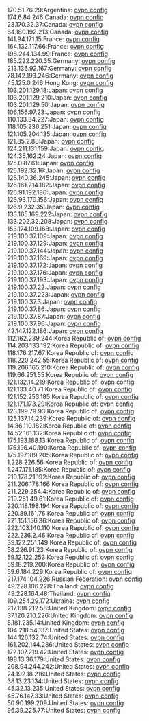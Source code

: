 170.51.76.29:Argentina: [ovpn config](vpn/170_51_76_29.ovpn)  
174.6.84.246:Canada: [ovpn config](vpn/174_6_84_246.ovpn)  
23.170.32.37:Canada: [ovpn config](vpn/23_170_32_37.ovpn)  
64.180.192.213:Canada: [ovpn config](vpn/64_180_192_213.ovpn)  
141.94.171.15:France: [ovpn config](vpn/141_94_171_15.ovpn)  
164.132.117.66:France: [ovpn config](vpn/164_132_117_66.ovpn)  
198.244.134.99:France: [ovpn config](vpn/198_244_134_99.ovpn)  
185.222.220.35:Germany: [ovpn config](vpn/185_222_220_35.ovpn)  
213.136.92.167:Germany: [ovpn config](vpn/213_136_92_167.ovpn)  
78.142.193.246:Germany: [ovpn config](vpn/78_142_193_246.ovpn)  
45.125.0.246:Hong Kong: [ovpn config](vpn/45_125_0_246.ovpn)  
103.201.129.18:Japan: [ovpn config](vpn/103_201_129_18.ovpn)  
103.201.129.210:Japan: [ovpn config](vpn/103_201_129_210.ovpn)  
103.201.129.50:Japan: [ovpn config](vpn/103_201_129_50.ovpn)  
106.156.97.23:Japan: [ovpn config](vpn/106_156_97_23.ovpn)  
110.133.34.227:Japan: [ovpn config](vpn/110_133_34_227.ovpn)  
118.105.236.251:Japan: [ovpn config](vpn/118_105_236_251.ovpn)  
121.105.204.135:Japan: [ovpn config](vpn/121_105_204_135.ovpn)  
121.85.2.88:Japan: [ovpn config](vpn/121_85_2_88.ovpn)  
124.211.131.159:Japan: [ovpn config](vpn/124_211_131_159.ovpn)  
124.35.162.24:Japan: [ovpn config](vpn/124_35_162_24.ovpn)  
125.0.87.61:Japan: [ovpn config](vpn/125_0_87_61.ovpn)  
125.192.32.16:Japan: [ovpn config](vpn/125_192_32_16.ovpn)  
126.140.36.245:Japan: [ovpn config](vpn/126_140_36_245.ovpn)  
126.161.214.182:Japan: [ovpn config](vpn/126_161_214_182.ovpn)  
126.91.192.186:Japan: [ovpn config](vpn/126_91_192_186.ovpn)  
126.93.170.156:Japan: [ovpn config](vpn/126_93_170_156.ovpn)  
126.9.232.35:Japan: [ovpn config](vpn/126_9_232_35.ovpn)  
133.165.169.222:Japan: [ovpn config](vpn/133_165_169_222.ovpn)  
133.202.32.208:Japan: [ovpn config](vpn/133_202_32_208.ovpn)  
153.174.109.168:Japan: [ovpn config](vpn/153_174_109_168.ovpn)  
219.100.37.109:Japan: [ovpn config](vpn/219_100_37_109.ovpn)  
219.100.37.129:Japan: [ovpn config](vpn/219_100_37_129.ovpn)  
219.100.37.144:Japan: [ovpn config](vpn/219_100_37_144.ovpn)  
219.100.37.169:Japan: [ovpn config](vpn/219_100_37_169.ovpn)  
219.100.37.172:Japan: [ovpn config](vpn/219_100_37_172.ovpn)  
219.100.37.176:Japan: [ovpn config](vpn/219_100_37_176.ovpn)  
219.100.37.193:Japan: [ovpn config](vpn/219_100_37_193.ovpn)  
219.100.37.22:Japan: [ovpn config](vpn/219_100_37_22.ovpn)  
219.100.37.223:Japan: [ovpn config](vpn/219_100_37_223.ovpn)  
219.100.37.3:Japan: [ovpn config](vpn/219_100_37_3.ovpn)  
219.100.37.86:Japan: [ovpn config](vpn/219_100_37_86.ovpn)  
219.100.37.87:Japan: [ovpn config](vpn/219_100_37_87.ovpn)  
219.100.37.96:Japan: [ovpn config](vpn/219_100_37_96.ovpn)  
42.147.122.186:Japan: [ovpn config](vpn/42_147_122_186.ovpn)  
112.162.239.244:Korea Republic of: [ovpn config](vpn/112_162_239_244.ovpn)  
114.203.133.192:Korea Republic of: [ovpn config](vpn/114_203_133_192.ovpn)  
118.176.217.67:Korea Republic of: [ovpn config](vpn/118_176_217_67.ovpn)  
118.220.242.55:Korea Republic of: [ovpn config](vpn/118_220_242_55.ovpn)  
119.206.165.210:Korea Republic of: [ovpn config](vpn/119_206_165_210.ovpn)  
119.66.251.55:Korea Republic of: [ovpn config](vpn/119_66_251_55.ovpn)  
121.132.14.219:Korea Republic of: [ovpn config](vpn/121_132_14_219.ovpn)  
121.133.40.71:Korea Republic of: [ovpn config](vpn/121_133_40_71.ovpn)  
121.152.253.185:Korea Republic of: [ovpn config](vpn/121_152_253_185.ovpn)  
121.171.173.29:Korea Republic of: [ovpn config](vpn/121_171_173_29.ovpn)  
123.199.79.93:Korea Republic of: [ovpn config](vpn/123_199_79_93.ovpn)  
125.137.14.239:Korea Republic of: [ovpn config](vpn/125_137_14_239.ovpn)  
14.36.110.182:Korea Republic of: [ovpn config](vpn/14_36_110_182.ovpn)  
14.52.161.132:Korea Republic of: [ovpn config](vpn/14_52_161_132.ovpn)  
175.193.188.13:Korea Republic of: [ovpn config](vpn/175_193_188_13.ovpn)  
175.196.40.190:Korea Republic of: [ovpn config](vpn/175_196_40_190.ovpn)  
175.197.189.205:Korea Republic of: [ovpn config](vpn/175_197_189_205.ovpn)  
1.228.226.56:Korea Republic of: [ovpn config](vpn/1_228_226_56.ovpn)  
1.247.171.185:Korea Republic of: [ovpn config](vpn/1_247_171_185.ovpn)  
210.178.21.192:Korea Republic of: [ovpn config](vpn/210_178_21_192.ovpn)  
211.206.178.166:Korea Republic of: [ovpn config](vpn/211_206_178_166.ovpn)  
211.229.254.4:Korea Republic of: [ovpn config](vpn/211_229_254_4.ovpn)  
219.251.49.61:Korea Republic of: [ovpn config](vpn/219_251_49_61.ovpn)  
220.118.198.194:Korea Republic of: [ovpn config](vpn/220_118_198_194.ovpn)  
220.89.161.76:Korea Republic of: [ovpn config](vpn/220_89_161_76.ovpn)  
221.151.156.36:Korea Republic of: [ovpn config](vpn/221_151_156_36.ovpn)  
222.103.140.110:Korea Republic of: [ovpn config](vpn/222_103_140_110.ovpn)  
222.236.2.46:Korea Republic of: [ovpn config](vpn/222_236_2_46.ovpn)  
39.122.251.149:Korea Republic of: [ovpn config](vpn/39_122_251_149.ovpn)  
58.226.91.23:Korea Republic of: [ovpn config](vpn/58_226_91_23.ovpn)  
59.12.122.253:Korea Republic of: [ovpn config](vpn/59_12_122_253.ovpn)  
59.18.219.200:Korea Republic of: [ovpn config](vpn/59_18_219_200.ovpn)  
59.6.184.229:Korea Republic of: [ovpn config](vpn/59_6_184_229.ovpn)  
217.174.104.226:Russian Federation: [ovpn config](vpn/217_174_104_226.ovpn)  
49.228.106.228:Thailand: [ovpn config](vpn/49_228_106_228.ovpn)  
49.228.164.48:Thailand: [ovpn config](vpn/49_228_164_48.ovpn)  
109.254.29.172:Ukraine: [ovpn config](vpn/109_254_29_172.ovpn)  
217.138.212.58:United Kingdom: [ovpn config](vpn/217_138_212_58.ovpn)  
37.120.210.226:United Kingdom: [ovpn config](vpn/37_120_210_226.ovpn)  
5.181.235.14:United Kingdom: [ovpn config](vpn/5_181_235_14.ovpn)  
104.218.54.137:United States: [ovpn config](vpn/104_218_54_137.ovpn)  
144.126.132.74:United States: [ovpn config](vpn/144_126_132_74.ovpn)  
161.202.144.236:United States: [ovpn config](vpn/161_202_144_236.ovpn)  
172.107.219.42:United States: [ovpn config](vpn/172_107_219_42.ovpn)  
198.13.36.179:United States: [ovpn config](vpn/198_13_36_179.ovpn)  
208.94.244.242:United States: [ovpn config](vpn/208_94_244_242.ovpn)  
24.192.18.216:United States: [ovpn config](vpn/24_192_18_216.ovpn)  
38.13.23.134:United States: [ovpn config](vpn/38_13_23_134.ovpn)  
45.32.13.235:United States: [ovpn config](vpn/45_32_13_235.ovpn)  
45.76.147.33:United States: [ovpn config](vpn/45_76_147_33.ovpn)  
50.90.199.209:United States: [ovpn config](vpn/50_90_199_209.ovpn)  
96.39.225.77:United States: [ovpn config](vpn/96_39_225_77.ovpn)  
